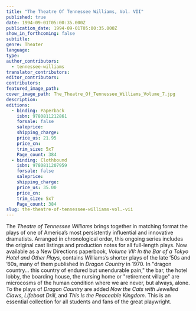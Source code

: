 ```yaml
---
title: "The Theatre Of Tennessee Williams, Vol. VII"
published: true
date: 1994-09-01T05:00:35.000Z
publication_date: 1994-09-01T05:00:35.000Z
show_in_forthcoming: false
subtitle:
genre: Theater
language:
type:
author_contributors:
  - tennessee-williams
translator_contributors:
editor_contributors:
contributors:
featured_image_path:
cover_image_path: The_Theatre_Of_Tennessee_Williams_Volume_7.jpg
description:
editions:
  - binding: Paperback
    isbn: 9780811212861
    forsale: false
    saleprice:
    shipping_charge:
    price_us: 21.95
    price_cn:
    trim_size: 5x7
    Page_count: 384
  - binding: Clothbound
    isbn: 9780811207959
    forsale: false
    saleprice:
    shipping_charge:
    price_us: 35.00
    price_cn:
    trim_size: 5x7
    Page_count: 384
slug: the-theatre-of-tennessee-williams-vol.-vii
---
```


The _Theatre of Tennessee Williams_ brings together in matching format the plays of one of America’s most persistently influential and innovative dramatists. Arranged in chronological order, this ongoing series includes the original cast listings and production notes for all full-length plays. Now available as a New Directions paperbook, _Volume VII: In the Bar of a Tokyo Hotel and Other Plays_, contains Williams’s shorter plays of the late ’50s and ’60s, many of them published in _Dragon Country_ in 1970. In "dragon country... this country of endured but unendurable pain," the bar, the hotel lobby, the boarding house, the nursing home or "retirement village" are microcosms of the human condition where we are never, but always, alone. To the plays of _Dragon Country_ are added _Now the Cats with Jewelled Claws_, _Lifeboat Drill_, and _This Is the Peaceable Kingdom_. This is an essential collection for all students and fans of the great playwright.

